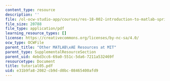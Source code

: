 ```yaml
---
content_type: resource
description: ''
file: /ol-ocw-studio-app/courses/res-18-002-introduction-to-matlab-spring-2008/e31b9fa82082cb9dd0bc08465400afd9_tutorial05.pdf
file_size: 20788
file_type: application/pdf
learning_resource_types: []
license: https://creativecommons.org/licenses/by-nc-sa/4.0/
ocw_type: OCWFile
parent_title: "Other MATLAB\xAE Resources at MIT"
parent_type: SupplementalResourceSection
parent_uid: 4ebd3cc6-69a0-551c-5da6-7211a532469f
resourcetype: Document
title: tutorial05.pdf
uid: e31b9fa8-2082-cb9d-d0bc-08465400afd9
---
```

